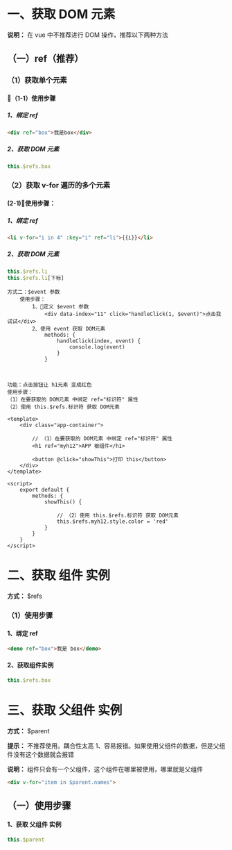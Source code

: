 # 一、获取 DOM 元素
  **说明：** 在 vue 中不推荐进行 DOM 操作，推荐以下两种方法

  ## （一）ref（推荐）
  ### （1）获取单个元素
  #### （1-1）使用步骤
  ##### 1、绑定 ref
  ```html
  <div ref="box">我是box</div>
  ```

  ##### 2、获取 DOM 元素
  ```js
  this.$refs.box
  ```

  ### （2）获取 v-for 遍历的多个元素
  #### (2-1)使用步骤：
  ##### 1、绑定 ref
  ```html
  <li v-for="i in 4" :key="i" ref="li">{{i}}</li>
  ```

  ##### 2、获取 DOM 元素
  ```js
  this.$refs.li
  this.$refs.li[下标]
  ```

    方式二：$event 参数
        使用步骤：
            1、定义 $event 参数
                <div data-index="11" click="handleClick(1, $event)">点击我试试</div>
            2、使用 event 获取 DOM元素
                methods: {
                    handleClick(index, event) {
                        console.log(event)
                    }
                }



    功能：点击按钮让 h1元素 变成红色
    使用步骤：
    （1）在要获取的 DOM元素 中绑定 ref="标识符" 属性
    （2）使用 this.$refs.标识符 获取 DOM元素

    <template>
        <div class="app-container">

            // （1）在要获取的 DOM元素 中绑定 ref="标识符" 属性
            <h1 ref="myh12">APP 根组件</h1>

            <button @click="showThis">打印 this</button>
        </div>
    </template>

    <script>
        export default {
            methods: {
                showThis() {

                    // （2）使用 this.$refs.标识符 获取 DOM元素
                    this.$refs.myh12.style.color = 'red'
                }
            }
        }
    </script>

# 二、获取 组件 实例
  **方式：** $refs

  ### （1）使用步骤
  #### 1、绑定 ref
  ```html
  <demo ref="box">我是 box</demo>
  ```

  #### 2、获取组件实例
  ```js
  this.$refs.box
  ```

# 三、获取 父组件 实例
  **方式：** $parent

  **提示：** 不推荐使用。耦合性太高
  1、容易报错。如果使用父组件的数据，但是父组件没有这个数据就会报错

  **说明：** 组件只会有一个父组件，这个组件在哪里被使用，哪里就是父组件

  ```html
  <div v-for="item in $parent.names">
  ```

  ## （一）使用步骤
  #### 1、获取 父组件 实例
  ```js
  this.$parent
  ```